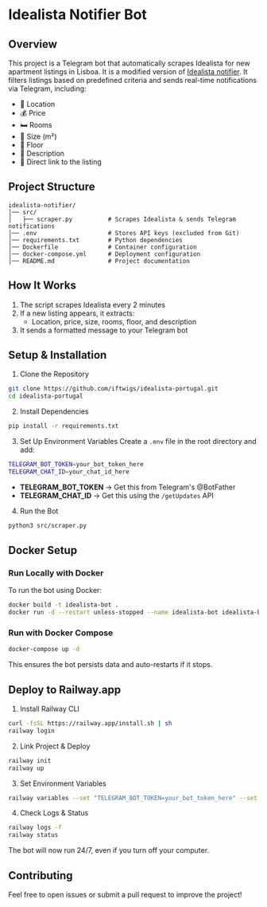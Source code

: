 # Idealista Notifier Bot

## Overview

This project is a Telegram bot that automatically scrapes Idealista for new apartment listings in Lisboa. It is a modified version of [Idealista notifier](https://github.com/martin0995). It filters listings based on predefined criteria and sends real-time notifications via Telegram, including:

- 📍 Location
- 💰 Price
- 🛏️ Rooms
- 📏 Size (m²)
- 🏢 Floor
- 📝 Description
- 🔗 Direct link to the listing

## Project Structure

```text
idealista-notifier/
│── src/
│   ├── scraper.py          # Scrapes Idealista & sends Telegram notifications
│── .env                    # Stores API keys (excluded from Git)
│── requirements.txt        # Python dependencies
│── Dockerfile              # Container configuration
│── docker-compose.yml      # Deployment configuration
│── README.md               # Project documentation
```

## How It Works

1. The script scrapes Idealista every 2 minutes
2. If a new listing appears, it extracts:
    - Location, price, size, rooms, floor, and description
3. It sends a formatted message to your Telegram bot

## Setup & Installation

1. Clone the Repository

```bash
git clone https://github.com/iftwigs/idealista-portugal.git
cd idealista-portugal
```

2. Install Dependencies

```bash
pip install -r requirements.txt
```

3. Set Up Environment Variables
Create a `.env` file in the root directory and add:

```bash
TELEGRAM_BOT_TOKEN=your_bot_token_here
TELEGRAM_CHAT_ID=your_chat_id_here
```

- **TELEGRAM_BOT_TOKEN** → Get this from Telegram's @BotFather
- **TELEGRAM_CHAT_ID** → Get this using the `/getUpdates` API

4. Run the Bot

```bash
python3 src/scraper.py
```

## Docker Setup

### Run Locally with Docker

To run the bot using Docker:

```bash
docker build -t idealista-bot .
docker run -d --restart unless-stopped --name idealista-bot idealista-bot
```

### Run with Docker Compose

```bash
docker-compose up -d
```

This ensures the bot persists data and auto-restarts if it stops.

## Deploy to Railway.app

1. Install Railway CLI

```bash
curl -fsSL https://railway.app/install.sh | sh
railway login
```

2. Link Project & Deploy

```bash
railway init
railway up
```

3. Set Environment Variables

```bash
railway variables --set "TELEGRAM_BOT_TOKEN=your_bot_token_here" --set "TELEGRAM_CHAT_ID=your_chat_id_here"
```

4. Check Logs & Status

```bash
railway logs -f
railway status
```

The bot will now run 24/7, even if you turn off your computer.

## Contributing

Feel free to open issues or submit a pull request to improve the project!